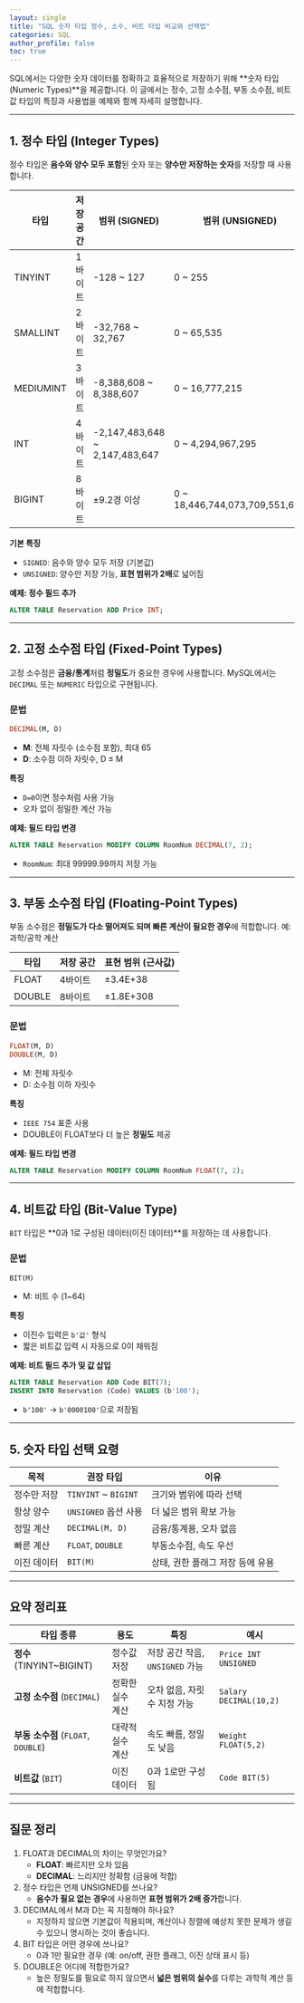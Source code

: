 ```yaml
---
layout: single
title: "SQL 숫자 타입 정수, 소수, 비트 타입 비교와 선택법"
categories: SQL
author_profile: false
toc: true
---
```


SQL에서는 다양한 숫자 데이터를 정확하고 효율적으로 저장하기 위해 **숫자 타입(Numeric Types)**을 제공합니다. 이 글에서는 정수, 고정 소수점, 부동 소수점, 비트값 타입의 특징과 사용법을 예제와 함께 자세히 설명합니다.

------

## 1. 정수 타입 (Integer Types)

정수 타입은 **음수와 양수 모두 포함**된 숫자 또는 **양수만 저장하는 숫자**를 저장할 때 사용합니다.

| 타입      | 저장 공간 | 범위 (SIGNED)                  | 범위 (UNSIGNED)                |
| --------- | --------- | ------------------------------ | ------------------------------ |
| TINYINT   | 1바이트   | -128 ~ 127                     | 0 ~ 255                        |
| SMALLINT  | 2바이트   | -32,768 ~ 32,767               | 0 ~ 65,535                     |
| MEDIUMINT | 3바이트   | -8,388,608 ~ 8,388,607         | 0 ~ 16,777,215                 |
| INT       | 4바이트   | -2,147,483,648 ~ 2,147,483,647 | 0 ~ 4,294,967,295              |
| BIGINT    | 8바이트   | ±9.2경 이상                    | 0 ~ 18,446,744,073,709,551,615 |

**기본 특징**

- `SIGNED`: 음수와 양수 모두 저장 (기본값)
- `UNSIGNED`: 양수만 저장 가능, **표현 범위가 2배**로 넓어짐

**예제: 정수 필드 추가**

```sql
ALTER TABLE Reservation ADD Price INT;
```

------

## 2. 고정 소수점 타입 (Fixed-Point Types)

고정 소수점은 **금융/통계**처럼 **정밀도**가 중요한 경우에 사용합니다. MySQL에서는 `DECIMAL` 또는 `NUMERIC` 타입으로 구현됩니다.

### 문법

```sql
DECIMAL(M, D)
```

- **M**: 전체 자릿수 (소수점 포함), 최대 65
- **D**: 소수점 이하 자릿수, D ≤ M

**특징**

- `D=0`이면 정수처럼 사용 가능
- 오차 없이 정밀한 계산 가능

**예제: 필드 타입 변경**

```sql
ALTER TABLE Reservation MODIFY COLUMN RoomNum DECIMAL(7, 2);
```

- `RoomNum`: 최대 99999.99까지 저장 가능

------

## 3. 부동 소수점 타입 (Floating-Point Types)

부동 소수점은 **정밀도가 다소 떨어져도 되며 빠른 계산이 필요한 경우**에 적합합니다. 예: 과학/공학 계산

| 타입   | 저장 공간 | 표현 범위 (근사값) |
| ------ | --------- | ------------------ |
| FLOAT  | 4바이트   | ±3.4E+38           |
| DOUBLE | 8바이트   | ±1.8E+308          |

### 문법

```sql
FLOAT(M, D)
DOUBLE(M, D)
```

- M: 전체 자릿수
- D: 소수점 이하 자릿수

**특징**

- `IEEE 754` 표준 사용
- DOUBLE이 FLOAT보다 더 높은 **정밀도** 제공

**예제: 필드 타입 변경**

```sql
ALTER TABLE Reservation MODIFY COLUMN RoomNum FLOAT(7, 2);
```

------

## 4. 비트값 타입 (Bit-Value Type)

`BIT` 타입은 **0과 1로 구성된 데이터(이진 데이터)**를 저장하는 데 사용합니다.

### 문법

```sql
BIT(M)
```

- M: 비트 수 (1~64)

**특징**

- 이진수 입력은 `b'값'` 형식
- 짧은 비트값 입력 시 자동으로 0이 채워짐

**예제: 비트 필드 추가 및 값 삽입**

```sql
ALTER TABLE Reservation ADD Code BIT(7);
INSERT INTO Reservation (Code) VALUES (b'100');
```

- `b'100'` → `b'0000100'`으로 저장됨

------

## 5. 숫자 타입 선택 요령

| 목적        | 권장 타입            | 이유                             |
| ----------- | -------------------- | -------------------------------- |
| 정수만 저장 | `TINYINT` ~ `BIGINT` | 크기와 범위에 따라 선택          |
| 항상 양수   | `UNSIGNED` 옵션 사용 | 더 넓은 범위 확보 가능           |
| 정밀 계산   | `DECIMAL(M, D)`      | 금융/통계용, 오차 없음           |
| 빠른 계산   | `FLOAT`, `DOUBLE`    | 부동소수점, 속도 우선            |
| 이진 데이터 | `BIT(M)`             | 상태, 권한 플래그 저장 등에 유용 |

------

## 요약 정리표

| 타입 종류                           | 용도             | 특징                            | 예시                   |
| ----------------------------------- | ---------------- | ------------------------------- | ---------------------- |
| **정수** (TINYINT~BIGINT)           | 정수값 저장      | 저장 공간 작음, `UNSIGNED` 가능 | `Price INT UNSIGNED`   |
| **고정 소수점** (`DECIMAL`)         | 정확한 실수 계산 | 오차 없음, 자릿수 지정 가능     | `Salary DECIMAL(10,2)` |
| **부동 소수점** (`FLOAT`, `DOUBLE`) | 대략적 실수 계산 | 속도 빠름, 정밀도 낮음          | `Weight FLOAT(5,2)`    |
| **비트값** (`BIT`)                  | 이진 데이터      | 0과 1로만 구성됨                | `Code BIT(5)`          |

------

## 질문 정리

1. FLOAT과 DECIMAL의 차이는 무엇인가요?
   - **FLOAT**: 빠르지만 오차 있음
   - **DECIMAL**: 느리지만 정확함 (금융에 적합)
2. 정수 타입은 언제 UNSIGNED를 쓰나요?
   - **음수가 필요 없는 경우**에 사용하면 **표현 범위가 2배 증가**합니다.
3. DECIMAL에서 M과 D는 꼭 지정해야 하나요?
   - 지정하지 않으면 기본값이 적용되며, 계산이나 정렬에 예상치 못한 문제가 생길 수 있으니 명시하는 것이 좋습니다.
4. BIT 타입은 어떤 경우에 쓰나요?
   - 0과 1만 필요한 경우 (예: on/off, 권한 플래그, 이진 상태 표시 등)
5. DOUBLE은 어디에 적합한가요?
   - 높은 정밀도를 필요로 하지 않으면서 **넓은 범위의 실수**를 다루는 과학적 계산 등에 적합합니다.
